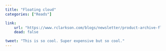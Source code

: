 ```yaml
---
title: "Floating cloud"
categories: ["Reads"]

link:
    url: "https://www.rclarkson.com/blogs/newsletter/product-archive-floating-cloud"
    dead: false

tweet: "This is so cool. Super expensive but so cool."
---
```

